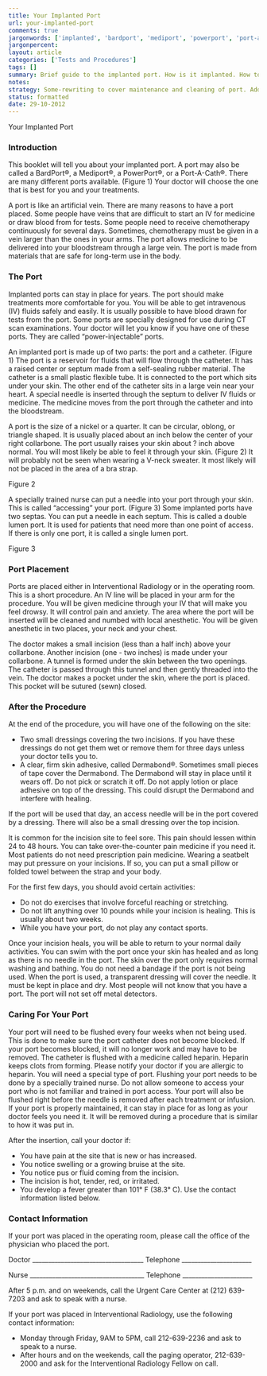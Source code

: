 ```yaml
---
title: Your Implanted Port
url: your-implanted-port
comments: true
jargonwords: ['implanted', 'bardport', 'mediport', 'powerport', 'port-a-cath', 'power-injectable', 'catheter', 'septum', 'self-sealing', 'oblong', 'collarbone', 'v-neck', 'accessing', 'septas', 'lumen', 'interventional', 'radiology', 'drowsy', 'numbed', 'anesthetic', 'incision', 'threaded', 'sutured', 'dressings', 'incisions', 'adhesive', 'dermabond', 'seatbelt', 'heals', 'heparin', 'clots', 'flushing', 'insertion', 'pus', 'paging']
jargonpercent:
layout: article
categories: ['Tests and Procedures']
tags: []
summary: Brief guide to the implanted port. How is it implanted. How to manage it afterwards. 
notes:
strategy: Some-rewriting to cover maintenance and cleaning of port. Add graphics. Photography of port. Remove contact section.  (Rethink? No. Some re-writing? Yes. Graphics or diagrams? Yes. Photography? Yes. Podcast or audio? No. Video? No)
status: formatted
date: 29-10-2012
---
```

Your Implanted Port

### Introduction
This booklet will tell you about your implanted port. A port may also be called a BardPort®, a Mediport®, a PowerPort®, or a Port-A-Cath®. There are many different ports available. (Figure 1) Your doctor will choose the one that is best for you and your treatments. 

A port is like an artificial vein. There are many reasons to have a port placed. Some people have veins that are difficult to start an IV for medicine or draw blood from for tests. Some people need to receive chemotherapy continuously for several days. Sometimes, chemotherapy must be given in a vein larger than the ones in your arms. The port allows medicine to be delivered into your bloodstream through a large vein. The port is made from materials that are safe for long-term use in the body. 

### The Port
Implanted ports can stay in place for years. The port should make treatments more comfortable for you. You will be able to get intravenous (IV) fluids safely and easily. It is usually possible to have blood drawn for tests from the port. Some ports are specially designed for use during CT scan examinations. Your doctor will let you know if you have one of these ports. They are called “power-injectable” ports.

An implanted port is made up of two parts: the port and a catheter. (Figure 1) The port is a reservoir for fluids that will flow through the catheter. It has a raised center or septum made from a self-sealing rubber material. The catheter is a small plastic flexible tube. It is connected to the port which sits under your skin. The other end of the catheter sits in a large vein near your heart. A special needle is inserted through the septum to deliver IV fluids or medicine. The medicine moves from the port through the catheter and into the bloodstream. 

A port is the size of a nickel or a quarter. It can be circular, oblong, or triangle shaped.  It is usually placed about an inch below the center of your right collarbone. The port usually raises your skin about ? inch above normal. You will most likely be able to feel it through your skin. (Figure 2) It will probably not be seen when wearing a V-neck sweater.  It most likely will not be placed in the area of a bra strap.  

Figure 2

A specially trained nurse can put a needle into your port through your skin. This is called “accessing” your port. (Figure 3) Some implanted ports have two septas. You can put a needle in each septum. This is called a double lumen port. It is used for patients that need more than one point of access.  If there is only one port, it is called a single lumen port.  

Figure 3

### Port Placement
Ports are placed either in Interventional Radiology or in the operating room. This is a short procedure. An IV line will be placed in your arm for the procedure. You will be given medicine through your IV that will make you feel drowsy. It will control pain and anxiety. The area where the port will be inserted will be cleaned and numbed with local anesthetic. You will be given anesthetic in two places, your neck and your chest. 

The doctor makes a small incision (less than a half inch) above your collarbone. Another incision (one - two inches) is made under your collarbone. A tunnel is formed under the skin between the two openings. The catheter is passed through this tunnel and then gently threaded into the vein. The doctor makes a pocket under the skin, where the port is placed. This pocket will be sutured (sewn) closed.

### After the Procedure
At the end of the procedure, you will have one of the following on the site:

* Two small dressings covering the two incisions. If you have these dressings do not get them wet or remove them for three days unless your doctor tells you to.
* A clear, firm skin adhesive, called Dermabond®. Sometimes small pieces of tape cover the Dermabond. The Dermabond will stay in place until it wears off. Do not pick or scratch it off. Do not apply lotion or place adhesive on top of the dressing. This could disrupt the Dermabond and interfere with healing.

If the port will be used that day, an access needle will be in the port covered by a dressing. There will also be a small dressing over the top incision. 

It is common for the incision site to feel sore. This pain should lessen within 24 to 48 hours. You can take over-the-counter pain medicine if you need it. Most patients do not need prescription pain medicine. Wearing a seatbelt may put pressure on your incisions. If so, you can put a small pillow or folded towel between the strap and your body. 

For the first few days, you should avoid certain activities:

* Do not do exercises that involve forceful reaching or stretching. 
* Do not lift anything over 10 pounds while your incision is healing. This is usually about two weeks. 
* While you have your port, do not play any contact sports.

Once your incision heals, you will be able to return to your normal daily activities. You can swim with the port once your skin has healed and as long as there is no needle in the port. The skin over the port only requires normal washing and bathing. You do not need a bandage if the port is not being used. When the port is used, a transparent dressing will cover the needle. It must be kept in place and dry. Most people will not know that you have a port. The port will not set off metal detectors.

### Caring For Your Port
Your port will need to be flushed every four weeks when not being used. This is done to make sure the port catheter does not become blocked. If your port becomes blocked, it will no longer work and may have to be removed. The catheter is flushed with a medicine called heparin. Heparin keeps clots from forming. Please notify your doctor if you are allergic to heparin. You will need a special type of port. Flushing your port needs to be done by a specially trained nurse. Do not allow someone to access your port who is not familiar and trained in port access. Your port will also be flushed right before the needle is removed after each treatment or infusion. If your port is properly maintained, it can stay in place for as long as your doctor feels you need it.  It will be removed during a procedure that is similar to how it was put in.

After the insertion, call your doctor if:

* You have pain at the site that is new or has increased.
* You notice swelling or a growing bruise at the site. 
* You notice pus or fluid coming from the incision.
* The incision is hot, tender, red, or irritated.
* You develop a fever greater than 101° F (38.3° C).
Use the contact information listed below.

### Contact Information
If your port was placed in the operating room, please call the office of the physician who placed the port. 

Doctor ___________________________________	Telephone ______________________

Nurse ____________________________________	Telephone ______________________

After 5 p.m. and on weekends, call the Urgent Care Center at (212) 639-7203 and ask to speak with a nurse. 

If your port was placed in Interventional Radiology, use the following contact information:

* Monday through Friday, 9AM to 5PM, call 212-639-2236 and ask to speak to a nurse.
* After hours and on the weekends, call the paging operator, 212-639-2000 and ask for the Interventional Radiology Fellow on call.
